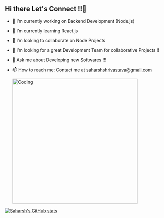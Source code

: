## Hi there Let's Connect !!👋

- 🔭 I’m currently working on Backend Development (Node.js)
- 🌱 I’m currently learning React.js 
- 👯 I’m looking to collaborate on Node Projects 
- 🤔 I’m looking for a great Development Team for collaborative Projects !! 
- 💬 Ask me about Developing new Softwares !!!
- 📫 How to reach me: Contact me at saharshshrivastava@gmail.com

  <img align="centre" alt="Coding" width="400" src="https://res.cloudinary.com/practicaldev/image/fetch/s--sNXjzc6P--/c_limit%2Cf_auto%2Cfl_progressive%2Cq_66%2Cw_880/https://media1.tenor.com/images/0c34272909ee2a4db5606a014082312b/tenor.gif%3Fitemid%3D15828752">

[![Saharsh's GitHub stats](https://github-readme-stats.vercel.app/api?username=30saharsh)](https://github.com/anuraghazra/github-readme-stats)
